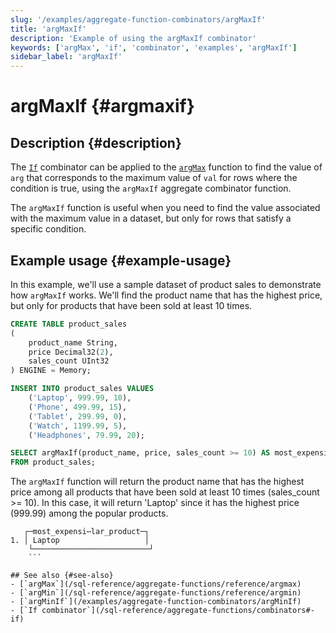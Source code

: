 ```yaml
---
slug: '/examples/aggregate-function-combinators/argMaxIf'
title: 'argMaxIf'
description: 'Example of using the argMaxIf combinator'
keywords: ['argMax', 'if', 'combinator', 'examples', 'argMaxIf']
sidebar_label: 'argMaxIf'
---
```


# argMaxIf {#argmaxif}

## Description {#description}

The [`If`](/sql-reference/aggregate-functions/combinators#-if) combinator can be applied to the [`argMax`](/sql-reference/aggregate-functions/reference/argmax)
function to find the value of `arg` that corresponds to the maximum value of `val` for rows where the condition is true,
using the `argMaxIf` aggregate combinator function.

The `argMaxIf` function is useful when you need to find the value associated with
the maximum value in a dataset, but only for rows that satisfy a specific
condition.

## Example usage {#example-usage}

In this example, we'll use a sample dataset of product sales to demonstrate how
`argMaxIf` works. We'll find the product name that has the highest price, but
only for products that have been sold at least 10 times.

```sql title="Query"
CREATE TABLE product_sales
(
    product_name String,
    price Decimal32(2),
    sales_count UInt32
) ENGINE = Memory;

INSERT INTO product_sales VALUES
    ('Laptop', 999.99, 10),
    ('Phone', 499.99, 15),
    ('Tablet', 299.99, 0),
    ('Watch', 1199.99, 5),
    ('Headphones', 79.99, 20);

SELECT argMaxIf(product_name, price, sales_count >= 10) AS most_expensive_popular_product
FROM product_sales;
```

The `argMaxIf` function will return the product name that has the highest price
among all products that have been sold at least 10 times (sales_count >= 10).
In this case, it will return 'Laptop' since it has the highest price (999.99)
among the popular products.

```response title="Response"
   ┌─most_expensi⋯lar_product─┐
1. │ Laptop                   │
    └──────────────────────────┘
    ```

## See also {#see-also}
- [`argMax`](/sql-reference/aggregate-functions/reference/argmax)
- [`argMin`](/sql-reference/aggregate-functions/reference/argmin)
- [`argMinIf`](/examples/aggregate-function-combinators/argMinIf)
- [`If combinator`](/sql-reference/aggregate-functions/combinators#-if)
